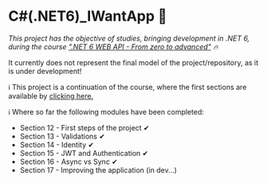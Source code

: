 # C#(.NET6)_IWantApp 🚀

_This project has the objective of studies, bringing development in .NET 6, during the course [".NET 6 WEB API - From zero to advanced"](https://www.udemy.com/course/net-6-web-api-do-zero-ao-avancado/) 🔥_

It currently does not represent the final model of the project/repository, as it is under development!

ℹ️ This project is a continuation of the course, where the first sections are available by [clicking here.](https://github.com/joaopelisson/.NET6_WebAPI)


ℹ️ Where so far the following modules have been completed:
- Section 12 - First steps of the project ✔
- Section 13 - Validations ✔
- Section 14 - Identity ✔
- Section 15 - JWT and Authentication ✔
- Section 16 - Async vs Sync ✔
- Section 17 - Improving the application (in dev...)